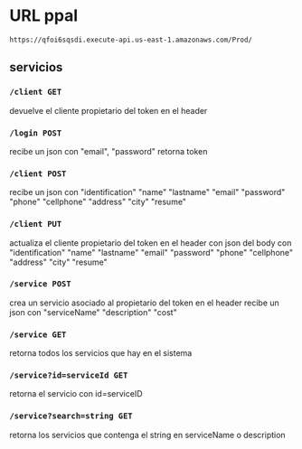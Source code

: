 # URL ppal 
`https://qfoi6sqsdi.execute-api.us-east-1.amazonaws.com/Prod/`

## servicios 

### `/client GET` 
devuelve el cliente propietario del token en el header
### `/login POST` 
recibe un json con "email", "password" retorna token
### `/client POST` 
recibe un json con  "identification" "name"	"lastname" "email" "password" "phone" "cellphone" "address" "city" "resume"
### `/client PUT`
actualiza el cliente propietario del token en el header con json del body con  "identification" "name"	"lastname" "email" "password" "phone" "cellphone" "address" "city" "resume"
### `/service POST`
crea un servicio asociado al propietario del token en el header recibe un json con "serviceName" "description" "cost"
### `/service GET`
retorna todos los servicios que hay en el sistema 
### `/service?id=serviceId GET`
retorna el servicio con id=serviceID
### `/service?search=string GET`
retorna los servicios que contenga el string en serviceName o description

